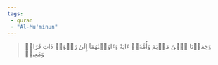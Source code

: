 ```yaml
---
tags: 
 - quran 
 - "Al-Mu'minun"
---
```


> وَجَعَلۡنَا ٱبۡنَ مَرۡيَمَ وَأُمَّهُۥٓ ءَايَةٗ وَءَاوَيۡنَٰهُمَآ إِلَىٰ رَبۡوَةٖ ذَاتِ قَرَارٖ وَمَعِينٖ
